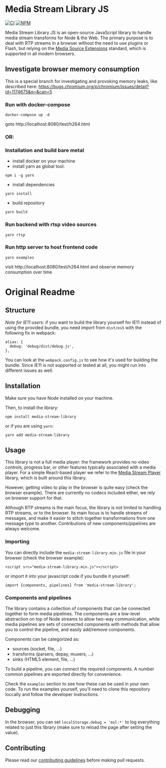# Media Stream Library JS

[![CI][ci-image]][ci-url]
[![NPM][npm-image]][npm-url]

[ci-image]: https://github.com/AxisCommunications/media-stream-library-js/workflows/CI/badge.svg
[ci-url]: https://github.com/AxisCommunications/media-stream-library-js/actions
[npm-image]: https://img.shields.io/npm/v/media-stream-library.svg
[npm-url]: https://www.npmjs.com/package/media-stream-library

Media Stream Library JS is an open-source JavaScript library to handle media
stream transforms for Node & the Web. The primary purpose is to deal with RTP
streams in a browser without the need to use plugins or Flash, but relying on
the [Media Source Extensions](https://www.w3.org/TR/media-source/) standard,
which is supported in all modern browsers.

## Investigate browser memory consumption
This is a special branch for investigating and provoking memory leaks, like described here:
https://bugs.chromium.org/p/chromium/issues/detail?id=1174675&q=&can=5

### Run with docker-compose
```
docker-compose up -d
```
goto http://localhost:8080/test/h264.html

### OR:
### Installation and build bare metal
- install docker on your machine
- install yarn as global tool:
```
npm i -g yarn
```  
- install dependencies  
```
yarn install
```  
- build repository  
```
yarn build
```  

### Run backend with rtsp video sources  
```
yarn rtsp
```

### Run http server to host frontend code
```
yarn examples
```
visit http://localhost:8080/test/h264.html and observe memory consumption over time  

  
# Original Readme
## Structure

_Note for IE11 users_: if you want to build the library yourself for IE11 instead
of using the provided bundle, you need import from `dist/es5` with the following fix in webpack:

```
alias: {
  debug: 'debug/dist/debug.js',
},
```

You can look at the `webpack.config.js` to see how it's used for building the bundle.
Since IE11 is not supported or tested at all, you might run into different issues as well.

## Installation

Make sure you have Node installed on your machine.

Then, to install the library:

```
npm install media-stream-library
```

or if you are using `yarn`:

```
yarn add media-stream-library
```

## Usage

This library is not a full media player: the framework provides no video
controls, progress bar, or other features typically associated with a media
player. For a simple React-based player we refer to the [Media Stream
Player](https://github.com/AxisCommunications/media-stream-player-js) library,
which is built around this library.

However, getting video to play in the browser is quite easy (check the browser
example). There are currently no codecs included either, we rely on browser
support for that.

Although RTP streams is the main focus, the library is not limited to handling
RTP streams, or to the browser. Its main focus is to handle streams of messages,
and make it easier to stitch together transformations from one message type to
another. Contributions of new components/pipelines are always welcome.

### Importing

You can directly include the `media-stream-library.min.js` file in your browser
(check the browser example):

```
<script src="media-stream-library.min.js"></script>
```

or import it into your javascript code if you bundle it yourself:

```
import {components, pipelines} from 'media-stream-library';
```

### Components and pipelines

The library contains a collection of components that can be connected
together to form media pipelines.
The components are a low-level abstraction on top of Node streams to allow two-way
communication, while media pipelines are sets of connected components with methods
that allow you to control the pipeline, and easily add/remove components.

Components can be categorized as:

- sources (socket, file, ...)
- transforms (parsers, depay, muxers, ...)
- sinks (HTML5 element, file, ...)

To build a pipeline, you can connect the required components.
A number common pipelines are exported directly for convenience.

Check the `examples` section to see how these can be used in your own code.
To run the examples yourself, you'll need to clone this repository loccally
and follow the developer instructions.

## Debugging

In the browser, you can set `localStorage.debug = 'msl:*'` to log everything
related to just this library (make sure to reload the page after setting the value).

## Contributing

Please read our [contributing guidelines](CONTRIBUTING.md) before making pull requests.
